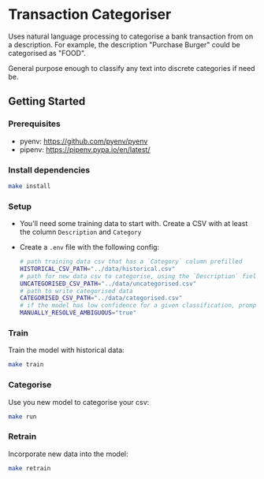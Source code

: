 # Transaction Categoriser

Uses natural language processing to categorise a bank transaction from on a
description. For example, the description "Purchase Burger" could be categorised
as "FOOD".

General purpose enough to classify any text into discrete categories if need be.

## Getting Started

### Prerequisites

- pyenv: <https://github.com/pyenv/pyenv>
- pipenv: <https://pipenv.pypa.io/en/latest/>

### Install dependencies

```sh
make install
```

### Setup

- You'll need some training data to start with. Create a CSV with at least the
  column `Description` and `Category`
- Create a `.env` file with the following config:

  ```sh
  # path training data csv that has a `Category` column prefilled
  HISTORICAL_CSV_PATH="../data/historical.csv"
  # path for new data csv to categorise, using the `Description` field for classification
  UNCATEGORISED_CSV_PATH="../data/uncategorised.csv"
  # path to write categorised data 
  CATEGORISED_CSV_PATH="../data/categorised.csv"
  # if the model has low confidence for a given classification, prompt for user input via the CLI
  MANUALLY_RESOLVE_AMBIGUOUS="true"
  ```

### Train

Train the model with historical data:

```sh
make train
```

### Categorise

Use you new model to categorise your csv:

```sh
make run
```

### Retrain

Incorporate new data into the model:

```sh
make retrain
```

